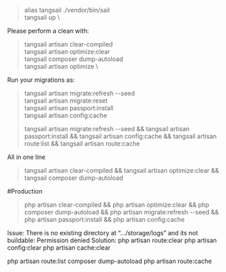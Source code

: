 > alias tangsail ./vendor/bin/sail \
> tangsail up \

Please perform a clean with:
> tangsail  artisan clear-compiled \
> tangsail  artisan optimize:clear \
> tangsail composer dump-autoload \
> tangsail  artisan optimize \

Run your migrations as:

> tangsail artisan migrate:refresh --seed \
> tangsail artisan migrate:reset \
> tangsail artisan passport:install \
> tangsail artisan config:cache
> 
> tangsail artisan migrate:refresh --seed && tangsail artisan passport:install && tangsail artisan config:cache && tangsail artisan route:list && tangsail artisan route:cache

All in one line

> tangsail  artisan clear-compiled && tangsail  artisan optimize:clear && tangsail composer dump-autoload 


#Production

> php  artisan clear-compiled && php  artisan optimize:clear && php composer dump-autoload && php artisan migrate:refresh --seed && php artisan passport:install && php artisan config:cache

Issue:
There is no existing directory at “…/storage/logs” and its not buildable: Permission denied
Solution:
php artisan route:clear
php artisan config:clear
php artisan cache:clear


php  artisan route:list
composer dump-autoload
php artisan route:cache


